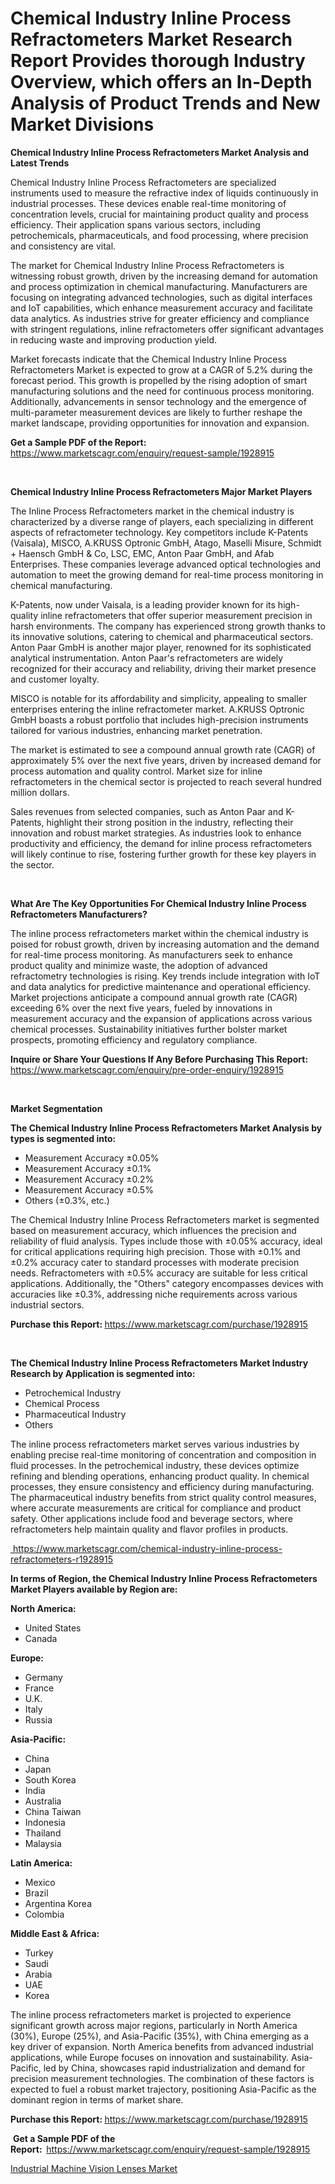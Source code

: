 <p><h1>Chemical Industry Inline Process Refractometers Market Research Report Provides thorough Industry Overview, which offers an In-Depth Analysis of Product Trends and New Market Divisions</h1></p><p><strong>Chemical Industry Inline Process Refractometers Market Analysis and Latest Trends</strong></p>
<p><p>Chemical Industry Inline Process Refractometers are specialized instruments used to measure the refractive index of liquids continuously in industrial processes. These devices enable real-time monitoring of concentration levels, crucial for maintaining product quality and process efficiency. Their application spans various sectors, including petrochemicals, pharmaceuticals, and food processing, where precision and consistency are vital.</p><p>The market for Chemical Industry Inline Process Refractometers is witnessing robust growth, driven by the increasing demand for automation and process optimization in chemical manufacturing. Manufacturers are focusing on integrating advanced technologies, such as digital interfaces and IoT capabilities, which enhance measurement accuracy and facilitate data analytics. As industries strive for greater efficiency and compliance with stringent regulations, inline refractometers offer significant advantages in reducing waste and improving production yield.</p><p>Market forecasts indicate that the Chemical Industry Inline Process Refractometers Market is expected to grow at a CAGR of 5.2% during the forecast period. This growth is propelled by the rising adoption of smart manufacturing solutions and the need for continuous process monitoring. Additionally, advancements in sensor technology and the emergence of multi-parameter measurement devices are likely to further reshape the market landscape, providing opportunities for innovation and expansion.</p></p>
<p><strong>Get a Sample PDF of the Report:&nbsp;</strong> <a href="https://www.marketscagr.com/enquiry/request-sample/1928915?utm_campaign=1126&utm_medium=2&utm_source=Github&utm_content=ia&utm_term=16012025&utm_id=chemical-industry-inline-process-refractometers">https://www.marketscagr.com/enquiry/request-sample/1928915</a></p>
<p>&nbsp;</p>
<p><strong>Chemical Industry Inline Process Refractometers Major Market Players</strong></p>
<p><p>The Inline Process Refractometers market in the chemical industry is characterized by a diverse range of players, each specializing in different aspects of refractometer technology. Key competitors include K-Patents (Vaisala), MISCO, A.KRUSS Optronic GmbH, Atago, Maselli Misure, Schmidt + Haensch GmbH & Co, LSC, EMC, Anton Paar GmbH, and Afab Enterprises. These companies leverage advanced optical technologies and automation to meet the growing demand for real-time process monitoring in chemical manufacturing.</p><p>K-Patents, now under Vaisala, is a leading provider known for its high-quality inline refractometers that offer superior measurement precision in harsh environments. The company has experienced strong growth thanks to its innovative solutions, catering to chemical and pharmaceutical sectors. Anton Paar GmbH is another major player, renowned for its sophisticated analytical instrumentation. Anton Paar's refractometers are widely recognized for their accuracy and reliability, driving their market presence and customer loyalty.</p><p>MISCO is notable for its affordability and simplicity, appealing to smaller enterprises entering the inline refractometer market. A.KRUSS Optronic GmbH boasts a robust portfolio that includes high-precision instruments tailored for various industries, enhancing market penetration.</p><p>The market is estimated to see a compound annual growth rate (CAGR) of approximately 5% over the next five years, driven by increased demand for process automation and quality control. Market size for inline refractometers in the chemical sector is projected to reach several hundred million dollars.</p><p>Sales revenues from selected companies, such as Anton Paar and K-Patents, highlight their strong position in the industry, reflecting their innovation and robust market strategies. As industries look to enhance productivity and efficiency, the demand for inline process refractometers will likely continue to rise, fostering further growth for these key players in the sector.</p></p>
<p>&nbsp;</p>
<p><strong>What Are The Key Opportunities For Chemical Industry Inline Process Refractometers Manufacturers?</strong></p>
<p><p>The inline process refractometers market within the chemical industry is poised for robust growth, driven by increasing automation and the demand for real-time process monitoring. As manufacturers seek to enhance product quality and minimize waste, the adoption of advanced refractometry technologies is rising. Key trends include integration with IoT and data analytics for predictive maintenance and operational efficiency. Market projections anticipate a compound annual growth rate (CAGR) exceeding 6% over the next five years, fueled by innovations in measurement accuracy and the expansion of applications across various chemical processes. Sustainability initiatives further bolster market prospects, promoting efficiency and regulatory compliance.</p></p>
<p><strong>Inquire or Share Your Questions If Any Before Purchasing This Report:</strong> <a href="https://www.marketscagr.com/enquiry/pre-order-enquiry/1928915?utm_campaign=1126&utm_medium=2&utm_source=Github&utm_content=ia&utm_term=16012025&utm_id=chemical-industry-inline-process-refractometers">https://www.marketscagr.com/enquiry/pre-order-enquiry/1928915</a></p>
<p>&nbsp;</p>
<p><strong>Market Segmentation</strong></p>
<p><strong>The Chemical Industry Inline Process Refractometers Market Analysis by types is segmented into:</strong></p>
<p><ul><li>Measurement Accuracy ±0.05%</li><li>Measurement Accuracy ±0.1%</li><li>Measurement Accuracy ±0.2%</li><li>Measurement Accuracy ±0.5%</li><li>Others (±0.3%, etc.)</li></ul></p>
<p><p>The Chemical Industry Inline Process Refractometers market is segmented based on measurement accuracy, which influences the precision and reliability of fluid analysis. Types include those with ±0.05% accuracy, ideal for critical applications requiring high precision. Those with ±0.1% and ±0.2% accuracy cater to standard processes with moderate precision needs. Refractometers with ±0.5% accuracy are suitable for less critical applications. Additionally, the "Others" category encompasses devices with accuracies like ±0.3%, addressing niche requirements across various industrial sectors.</p></p>
<p><strong>Purchase this Report:&nbsp;</strong><a href="https://www.marketscagr.com/purchase/1928915?utm_campaign=1126&utm_medium=2&utm_source=Github&utm_content=ia&utm_term=16012025&utm_id=chemical-industry-inline-process-refractometers">https://www.marketscagr.com/purchase/1928915</a></p>
<p>&nbsp;</p>
<p><strong>The Chemical Industry Inline Process Refractometers Market Industry Research by Application is segmented into:</strong></p>
<p><ul><li>Petrochemical Industry</li><li>Chemical Process</li><li>Pharmaceutical Industry</li><li>Others</li></ul></p>
<p><p>The inline process refractometers market serves various industries by enabling precise real-time monitoring of concentration and composition in fluid processes. In the petrochemical industry, these devices optimize refining and blending operations, enhancing product quality. In chemical processes, they ensure consistency and efficiency during manufacturing. The pharmaceutical industry benefits from strict quality control measures, where accurate measurements are critical for compliance and product safety. Other applications include food and beverage sectors, where refractometers help maintain quality and flavor profiles in products.</p></p>
<p><a href="https://www.marketscagr.com/chemical-industry-inline-process-refractometers-r1928915?utm_campaign=1126&utm_medium=2&utm_source=Github&utm_content=ia&utm_term=16012025&utm_id=chemical-industry-inline-process-refractometers">&nbsp;https://www.marketscagr.com/chemical-industry-inline-process-refractometers-r1928915</a></p>
<p><strong>In terms of Region, the Chemical Industry Inline Process Refractometers Market Players available by Region are:</strong></p>
<p>
    <p> <strong> North America: </strong>
        <ul>
            <li>United States</li>
            <li>Canada</li>
        </ul>
        </p> 
    <p> <strong> Europe: </strong>
        <ul>
            <li>Germany</li>
            <li>France</li>
            <li>U.K.</li>
            <li>Italy</li>
            <li>Russia</li>
        </ul>
        </p> 
    <p> <strong> Asia-Pacific: </strong>
        <ul>
            <li>China</li>
            <li>Japan</li>
            <li>South Korea</li>
            <li>India</li>
            <li>Australia</li>
            <li>China Taiwan</li>
            <li>Indonesia</li>
            <li>Thailand</li>
            <li>Malaysia</li>
        </ul>
        </p> 
    <p> <strong> Latin America: </strong>
        <ul>
            <li>Mexico</li>
            <li>Brazil</li>
            <li>Argentina Korea</li>
            <li>Colombia</li>
        </ul>
        </p> 
    <p> <strong> Middle East & Africa: </strong>
        <ul>
            <li>Turkey</li>
            <li>Saudi</li>
            <li>Arabia</li>
            <li>UAE</li>
            <li>Korea</li>
        </ul>
    </p>
    </p>
<p><p>The inline process refractometers market is projected to experience significant growth across major regions, particularly in North America (30%), Europe (25%), and Asia-Pacific (35%), with China emerging as a key driver of expansion. North America benefits from advanced industrial applications, while Europe focuses on innovation and sustainability. Asia-Pacific, led by China, showcases rapid industrialization and demand for precision measurement technologies. The combination of these factors is expected to fuel a robust market trajectory, positioning Asia-Pacific as the dominant region in terms of market share.</p></p>
<p><strong>Purchase this Report: </strong><a href="https://www.marketscagr.com/purchase/1928915?utm_campaign=1126&utm_medium=2&utm_source=Github&utm_content=ia&utm_term=16012025&utm_id=chemical-industry-inline-process-refractometers">https://www.marketscagr.com/purchase/1928915</a></p>
<p>&nbsp;<strong>Get a Sample PDF of the Report:&nbsp;&nbsp;</strong><a href="https://www.marketscagr.com/enquiry/request-sample/1928915?utm_campaign=1126&utm_medium=2&utm_source=Github&utm_content=ia&utm_term=16012025&utm_id=chemical-industry-inline-process-refractometers">https://www.marketscagr.com/enquiry/request-sample/1928915</a></p>
<p><strong></strong></p>
<p><p><a href="https://github.com/gdfhhhj/Market-Research-Report-List-7/blob/main/industrial-machine-vision-lenses-market.md?utm_campaign=1126&utm_medium=2&utm_source=Github&utm_content=ia&utm_term=16012025&utm_id=chemical-industry-inline-process-refractometers">Industrial Machine Vision Lenses Market</a></p></p>